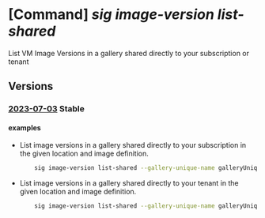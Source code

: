 # [Command] _sig image-version list-shared_

List VM Image Versions in a gallery shared directly to your subscription or tenant

## Versions

### [2023-07-03](/Resources/mgmt-plane/L3N1YnNjcmlwdGlvbnMve30vcHJvdmlkZXJzL21pY3Jvc29mdC5jb21wdXRlL2xvY2F0aW9ucy97fS9zaGFyZWRnYWxsZXJpZXMve30vaW1hZ2VzL3t9L3ZlcnNpb25z/2023-07-03.xml) **Stable**

<!-- mgmt-plane /subscriptions/{}/providers/microsoft.compute/locations/{}/sharedgalleries/{}/images/{}/versions 2023-07-03 -->

#### examples

- List image versions in a gallery shared directly to your subscription in the given location and image definition.
    ```bash
        sig image-version list-shared --gallery-unique-name galleryUniqueName --gallery-image-definition MyImage --location myLocation
    ```

- List image versions in a gallery shared directly to your tenant in the given location and image definition.
    ```bash
        sig image-version list-shared --gallery-unique-name galleryUniqueName --gallery-image-definition MyImage --location myLocation --shared-to tenant
    ```
